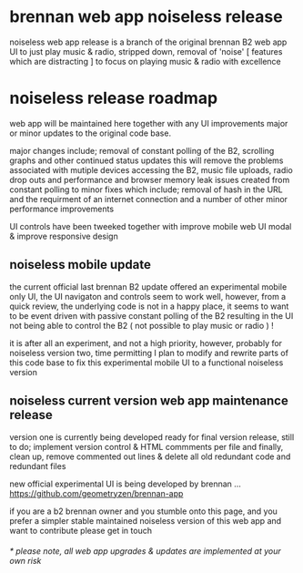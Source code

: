 # brennan web app noiseless release

noiseless web app release is a branch of the original brennan B2 web app UI to just play music & radio, stripped down, removal of 'noise' [ features which are distracting ] to focus on playing music & radio with excellence    

# noiseless release roadmap

web app will be maintained here together with any UI improvements major or minor updates to the original code base.

major changes include; removal of constant polling of the B2, scrolling graphs and other continued status updates this will remove the problems associated with mutiple devices accessing the B2, music file uploads, radio drop outs and performance and browser memory leak issues created from constant polling to minor fixes which include; removal of hash in the URL and the requirment of an internet connection and a number of other minor performance improvements

UI controls have been tweeked together with improve mobile web UI modal & improve responsive design

## noiseless mobile update

the current official last brennan B2 update offered an experimental mobile only UI, the UI navigaton and controls seem to work well, however, from a quick review, the underlying code is not in a happy place, it seems to want to be event driven with passive constant polling of the B2 resulting in the UI not being able to control the B2 ( not possible to play music or radio ) !

it is after all an experiment, and not a high priority, however, probably for noiseless version two, time permitting I plan to modify and rewrite parts of this code base to fix this experimental mobile UI to a functional noiseless version  
 
## noiseless current version web app maintenance release 

version one is currently being developed ready for final version release, still to do; implement version control & HTML commments per file and finally, clean up, remove commented out lines & delete all old redundant code and redundant files   

new official experimental UI is being developed by brennan ... https://github.com/geometryzen/brennan-app 

if you are a b2 brennan owner and you stumble onto this page, and you prefer a simpler stable maintained noiseless version of this web app and want to contribute please get in touch

###### * please note, all web app upgrades & updates are implemented at your own risk
